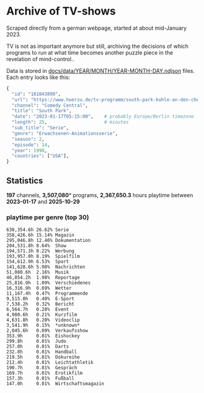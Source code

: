 # Archive of TV-shows

Scraped directly from a german webpage, started at about mid-January 2023.

TV is not as important anymore but still, archiving the decisions of which programs to run at what time
becomes another puzzle piece in the revelation of mind-control.. 

Data is stored in [docs/data/YEAR/MONTH/YEAR-MONTH-DAY.ndjson](docs/data/) files. 
Each entry looks like this:

```python
{
  "id": "181043890", 
  "url": "https://www.hoerzu.de/tv-programm/south-park-kohle-an-den-chefkoch/bid_181043890/", 
  "channel": "Comedy Central", 
  "title": "South Park", 
  "date": "2023-01-17T05:15:00",    # probably Europe/Berlin timezone 
  "length": 25,                     # minutes 
  "sub_title": "Serie", 
  "genre": "Erwachsenen-Animationsserie", 
  "season": 2, 
  "episode": 14, 
  "year": 1998, 
  "countries": ["USA"],
}
```

## Statistics

**197** channels, **3,507,080*** programs, **2,367,650.3** hours playtime between **2023-01-17** and **2025-10-29**


### playtime per genre (top 30)

    630,354.6h 26.62% Serie
    358,426.6h 15.14% Magazin
    295,046.8h 12.46% Dokumentation
    204,531.8h 8.64%  Show
    194,571.3h 8.22%  Werbung
    193,957.0h 8.19%  Spielfilm
    154,612.9h 6.53%  Sport
    141,628.6h 5.98%  Nachrichten
    51,080.6h  2.16%  Musik
    46,854.2h  1.98%  Reportage
    25,816.9h  1.09%  Verschiedenes
    16,316.9h  0.69%  Wetter
    11,167.4h  0.47%  Programmende
    9,515.0h   0.40%  E-Sport
    7,538.2h   0.32%  Bericht
    6,564.7h   0.28%  Event
    4,980.6h   0.21%  Kurzfilm
    4,631.8h   0.20%  Videoclip
    3,541.9h   0.15%  *unknown*
    2,045.6h   0.09%  Verkaufsshow
    353.9h     0.01%  Eishockey
    299.8h     0.01%  Judo
    257.0h     0.01%  Darts
    232.8h     0.01%  Handball
    219.5h     0.01%  Dokureihe
    212.4h     0.01%  Leichtathletik
    190.7h     0.01%  Gespräch
    169.7h     0.01%  Erotikfilm
    157.3h     0.01%  Fußball
    147.0h     0.01%  Wirtschaftsmagazin
